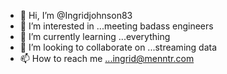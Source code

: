 - 👋 Hi, I’m @Ingridjohnson83
- 👀 I’m interested in ...meeting badass engineers  
- 🌱 I’m currently learning ...everything
- 💞️ I’m looking to collaborate on ...streaming data 
- 📫 How to reach me ...ingrid@menntr.com

<!---
Ingridjohnson83/Ingridjohnson83 is a ✨ special ✨ repository because its `README.md` (this file) appears on your GitHub profile.
You can click the Preview link to take a look at your changes.
--->
